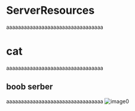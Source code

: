 # ServerResources
aaaaaaaaaaaaaaaaaaaaaaaaaaaaaaaaa
# cat
aaaaaaaaaaaaaaaaaaaaaaaaaaaaaaaaa
## boob serber
aaaaaaaaaaaaaaaaaaaaaaaaaaaaaaaaa
![image0](https://user-images.githubusercontent.com/77413577/111076445-344fff80-84e4-11eb-9fe3-5d30d083ab03.jpg)
